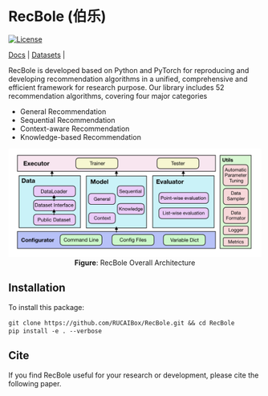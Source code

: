 # RecBole (伯乐)

[![License](https://img.shields.io/badge/License-MIT-blue.svg)](./LICENSE)


[Docs] | [Datasets] |

[Docs]: https://github.com/RUCAIBox/RecBole
[Datasets]: https://github.com/RUCAIBox/RecDatasets


RecBole is developed based on Python and PyTorch for reproducing and developing recommendation algorithms in a unified,
comprehensive and efficient framework for research purpose.
Our library includes 52 recommendation algorithms, covering four major categories

+ General Recommendation
+ Sequential Recommendation
+ Context-aware Recommendation
+ Knowledge-based Recommendation


<p align="center">
  <img src="asset/framework.png" alt="RecBole v0.1 architecture" width="600">
  <br>
  <b>Figure</b>: RecBole Overall Architecture
</p>


## Installation
To install this package:

```
git clone https://github.com/RUCAIBox/RecBole.git && cd RecBole
pip install -e . --verbose
```

## Cite
If you find RecBole useful for your research or development, please cite the following paper.

```

```